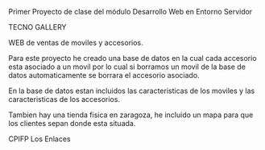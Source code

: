 Primer Proyecto de clase del módulo Desarrollo Web en Entorno Servidor



TECNO GALLERY 

WEB de ventas de moviles y accesorios.


Para este proyecto he creado una base de datos en la cual cada accesorio esta asociado a un movil por lo cual si borramos un movil de la base de datos automaticamente se borrara el accesorio asociado.

En la base de datos estan incluidos las caracteristicas de los moviles y las caracteristicas de los accesorios.


Tambien hay una tienda fisica en zaragoza, he incluido un mapa para que los clientes sepan donde esta situada.

CPIFP Los Enlaces

